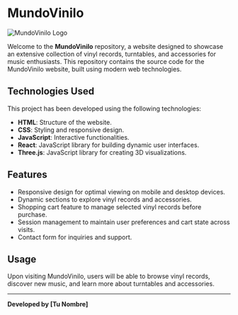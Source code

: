 # MundoVinilo

![MundoVinilo Logo](https://github.com/AleMR12/Proyecto-Vinilo/blob/master/Imagenes/Extras/Logo.png)

Welcome to the **MundoVinilo** repository, a website designed to showcase an extensive collection of vinyl records, turntables, and accessories for music enthusiasts. This repository contains the source code for the MundoVinilo website, built using modern web technologies.

## Technologies Used

This project has been developed using the following technologies:

- **HTML**: Structure of the website.
- **CSS**: Styling and responsive design.
- **JavaScript**: Interactive functionalities.
- **React**: JavaScript library for building dynamic user interfaces.
- **Three.js**: JavaScript library for creating 3D visualizations.

## Features

- Responsive design for optimal viewing on mobile and desktop devices.
- Dynamic sections to explore vinyl records and accessories.
- Shopping cart feature to manage selected vinyl records before purchase.
- Session management to maintain user preferences and cart state across visits.
- Contact form for inquiries and support.


## Usage

Upon visiting MundoVinilo, users will be able to browse vinyl records, discover new music, and learn more about turntables and accessories.

---

**Developed by [Tu Nombre]**

